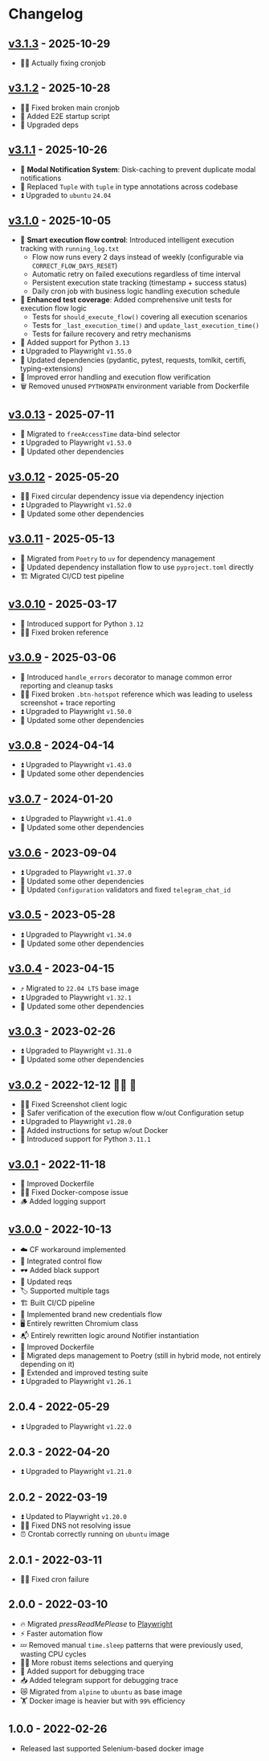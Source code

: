 # Changelog


## [v3.1.3] - 2025-10-29

- 👨‍🔧 Actually fixing cronjob

## [v3.1.2] - 2025-10-28

- 👨‍🔧 Fixed broken main cronjob
- 🔧 Added E2E startup script
- 🧹 Upgraded deps

## [v3.1.1] - 2025-10-26

- 🎯 **Modal Notification System**: Disk-caching to prevent duplicate modal notifications
- 🐍 Replaced `Tuple` with `tuple` in type annotations across codebase
- ⏫ Upgraded to `ubuntu` `24.04`

## [v3.1.0] - 2025-10-05

- 🎯 **Smart execution flow control**: Introduced intelligent execution tracking with `running_log.txt`
  - Flow now runs every 2 days instead of weekly (configurable via `CORRECT_FLOW_DAYS_RESET`)
  - Automatic retry on failed executions regardless of time interval
  - Persistent execution state tracking (timestamp + success status)
  - Daily cron job with business logic handling execution schedule
- 🧪 **Enhanced test coverage**: Added comprehensive unit tests for execution flow logic
  - Tests for `should_execute_flow()` covering all execution scenarios
  - Tests for `_last_execution_time()` and `update_last_execution_time()`
  - Tests for failure recovery and retry mechanisms
- 🐍 Added support for Python `3.13`
- ⏫ Upgraded to Playwright `v1.55.0`
- 🧹 Updated dependencies (pydantic, pytest, requests, tomlkit, certifi, typing-extensions)
- 🔧 Improved error handling and execution flow verification
- 🗑️ Removed unused `PYTHONPATH` environment variable from Dockerfile

## [v3.0.13] - 2025-07-11

- 🔄 Migrated to `freeAccessTime` data-bind selector
- ⏫ Upgraded to Playwright `v1.53.0`
- 🧹 Updated other dependencies

## [v3.0.12] - 2025-05-20

- 👨‍🔧 Fixed circular dependency issue via dependency injection
- ⏫ Upgraded to Playwright `v1.52.0`
- 🧹 Updated some other dependencies

## [v3.0.11] - 2025-05-13

- 🔄 Migrated from `Poetry` to `uv` for dependency management
- 🔁 Updated dependency installation flow to use `pyproject.toml` directly
- 🏗 Migrated CI/CD test pipeline

## [v3.0.10] - 2025-03-17

- 🐍 Introduced support for Python `3.12`
- 👨‍🔧 Fixed broken reference

## [v3.0.9] - 2025-03-06

- 🚧 Introduced `handle_errors` decorator to manage common error reporting and cleanup tasks
- 👨‍🔧 Fixed broken `.btn-hotspot` reference which was leading to useless screenshot + trace reporting
- ⏫ Upgraded to Playwright `v1.50.0`
- 🧹 Updated some other dependencies

## [v3.0.8] - 2024-04-14

- ⏫ Upgraded to Playwright `v1.43.0`
- 🧹 Updated some other dependencies

## [v3.0.7] - 2024-01-20

- ⏫ Upgraded to Playwright `v1.41.0`
- 🧹 Updated some other dependencies

## [v3.0.6] - 2023-09-04

- ⏫ Upgraded to Playwright `v1.37.0`
- 🧹 Updated some other dependencies
- 📖 Updated `Configuration` validators and fixed `telegram_chat_id`

## [v3.0.5] - 2023-05-28

- ⏫ Upgraded to Playwright `v1.34.0`
- 🧹 Updated some other dependencies

## [v3.0.4] - 2023-04-15

- ⤴️ Migrated to `22.04 LTS` base image
- ⏫ Upgraded to Playwright `v1.32.1`
- 🧹 Updated some other dependencies

## [v3.0.3] - 2023-02-26

- ⏫ Upgraded to Playwright `v1.31.0`
- 🧹 Updated some other dependencies

## [v3.0.2] - 2022-12-12 🎅🏻 🎄

- 👨‍🔧 Fixed Screenshot client logic
- 🥽 Safer verification of the execution flow w/out Configuration setup
- ⏫ Upgraded to Playwright `v1.28.0`
- 📖 Added instructions for setup w/out Docker
- 🐍 Introduced support for Python `3.11.1`

## [v3.0.1] - 2022-11-18

- 🐳 Improved Dockerfile
- 👨‍🔧 Fixed Docker-compose issue
- 🪵 Added logging support

## [v3.0.0] - 2022-10-13

- ☁️ CF workaround implemented
- 🛂 Integrated control flow
- 🕶 Added black support
- 📖 Updated reqs
- 🏷 Supported multiple tags
- 🏗 Built CI/CD pipeline
- 🪪 Implemented brand new credentials flow
- 🖥 Entirely rewritten Chromium class
- 📬 Entirely rewritten logic around Notifier instantiation
- 🐳 Improved Dockerfile
- 🔖 Migrated deps management to Poetry (still in hybrid mode, not entirely depending on it)
- 🧪 Extended and improved testing suite
- ⏫ Upgraded to Playwright `v1.26.1`

## 2.0.4 - 2022-05-29

- ⏫ Upgraded to Playwright `v1.22.0`

## 2.0.3 - 2022-04-20

- ⏫ Upgraded to Playwright `v1.21.0`

## 2.0.2 - 2022-03-19

- ⏫ Updated to Playwright `v1.20.0`
- 👨‍🔧 Fixed DNS not resolving issue
- ⏰ Crontab correctly running on `ubuntu` image

## 2.0.1 - 2022-03-11

- 👨‍🔧 Fixed cron failure

## 2.0.0 - 2022-03-10

- 🔥 Migrated _pressReadMePlease_ to [Playwright](https://playwright.dev)
- ⚡️ Faster automation flow
- 💤 Removed manual `time.sleep` patterns that were previously used, wasting CPU cycles
- 💪🏻 More robust items selections and querying
- 🐞 Added support for debugging trace
- 📥 Added telegram support for debugging trace
- 😿 Migrated from `alpine` to `ubuntu` as base image
- 🏋️‍ Docker image is heavier but with `99%` efficiency

## 1.0.0 - 2022-02-26

- Released last supported Selenium-based docker image

[v3.1.3]: https://github.com/tatoalo/pressReadMePlease/releases/tag/v3.1.3
[v3.1.2]: https://github.com/tatoalo/pressReadMePlease/releases/tag/v3.1.2
[v3.1.1]: https://github.com/tatoalo/pressReadMePlease/releases/tag/v3.1.1
[v3.1.0]: https://github.com/tatoalo/pressReadMePlease/releases/tag/v3.1.0
[v3.0.13]: https://github.com/tatoalo/pressReadMePlease/releases/tag/v3.0.13
[v3.0.12]: https://github.com/tatoalo/pressReadMePlease/releases/tag/v3.0.12
[v3.0.11]: https://github.com/tatoalo/pressReadMePlease/releases/tag/v3.0.11
[v3.0.10]: https://github.com/tatoalo/pressReadMePlease/releases/tag/v3.0.10
[v3.0.9]: https://github.com/tatoalo/pressReadMePlease/releases/tag/v3.0.9
[v3.0.8]: https://github.com/tatoalo/pressReadMePlease/releases/tag/v3.0.8
[v3.0.7]: https://github.com/tatoalo/pressReadMePlease/releases/tag/v3.0.7
[v3.0.6]: https://github.com/tatoalo/pressReadMePlease/releases/tag/v3.0.6
[v3.0.5]: https://github.com/tatoalo/pressReadMePlease/releases/tag/v3.0.5
[v3.0.4]: https://github.com/tatoalo/pressReadMePlease/releases/tag/v3.0.4
[v3.0.3]: https://github.com/tatoalo/pressReadMePlease/releases/tag/v3.0.3
[v3.0.2]: https://github.com/tatoalo/pressReadMePlease/releases/tag/v3.0.2
[v3.0.1]: https://github.com/tatoalo/pressReadMePlease/releases/tag/v3.0.1
[v3.0.0]: https://github.com/tatoalo/pressReadMePlease/releases/tag/v3.0.0
